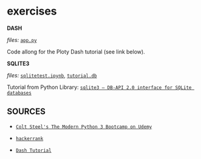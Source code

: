 # exercises

**DASH**

*files:* [`app.py`]()

Code allong for the Ploty Dash tutorial (see link below).

**SQLITE3**

*files:* [`sqlitetest.ipynb`](https://github.com/jfremzrai/Python/blob/master/exercises/sqlitetest.ipynb), [`tutorial.db`](https://github.com/jfremzrai/Python/blob/master/exercises/tutorial.db)

Tutorial from Python Library: [`sqlite3 — DB-API 2.0 interface for SQLite databases`](https://docs.python.org/3/library/sqlite3.html)


## SOURCES

- [`Colt Steel's The Modern Python 3 Bootcamp on Udemy`](https://www.udemy.com/course/the-modern-python3-bootcamp/)

- [`hackerrank`](https://www.hackerrank.com/domains/tutorials/10-days-of-statistics)

- [`Dash Tutorial`](https://dash.plotly.com/installation)
